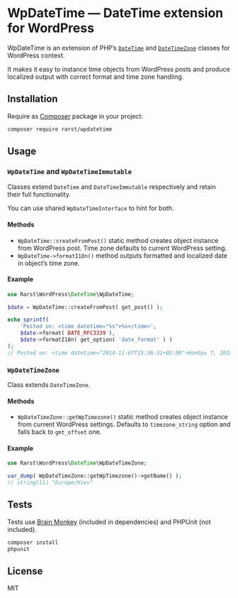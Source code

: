 # WpDateTime — DateTime extension for WordPress

WpDateTime is an extension of PHP’s [`DateTime`](http://php.net/manual/en/class.datetime.php) and [`DateTimeZone`](http://php.net/manual/en/class.datetimezone.php) classes for WordPress context.

It makes it easy to instance time objects from WordPress posts and produce localized output with correct format and time zone handling.
 
## Installation

Require as [Composer](https://getcomposer.org/) package in your project:

```bash
composer require rarst/wpdatetime
```

## Usage

### `WpDateTime` and `WpDateTimeImmutable`

Classes extend `DateTime` and `DateTimeImmutable` respectively and retain their full functionality.

You can use shared `WpDateTimeInterface` to hint for both.

#### Methods

- `WpDateTime::createFromPost()` static method creates object instance from WordPress post. Time zone defaults to current WordPress setting.
- `WpDateTime->formatI18n()` method outputs formatted and localized date in object’s time zone.

#### Example

```php
use Rarst\WordPress\DateTime\WpDateTime;

$date = WpDateTime::createFromPost( get_post() );

echo sprintf(
	'Posted on: <time datetime="%s">%s</time>',
	$date->format( DATE_RFC3339 ),
	$date->formatI18n( get_option( 'date_format' ) )
);
// Posted on: <time datetime="2014-11-07T15:36:31+02:00">Ноябрь 7, 2014</time>
```

### `WpDateTimeZone`

Class extends `DateTimeZone`.

#### Methods

- `WpDateTimeZone::getWpTimezone()` static method creates object instance from current WordPress settings. Defaults to `timezone_string` option and falls back to `gmt_offset` one.

#### Example

```php
use Rarst\WordPress\DateTime\WpDateTimeZone;

var_dump( WpDateTimeZone::getWpTimezone()->getName() );
// string(11) "Europe/Kiev"
```

## Tests

Tests use [Brain Monkey](https://brain-wp.github.io/BrainMonkey/) (included in dependencies) and PHPUnit (not included).

```bash
composer install
phpunit
```

## License

MIT